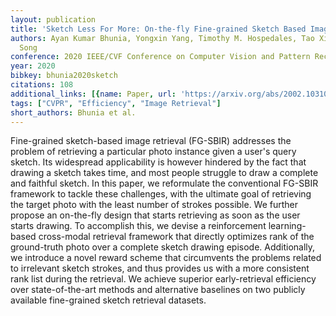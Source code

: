 ```yaml
---
layout: publication
title: 'Sketch Less For More: On-the-fly Fine-grained Sketch Based Image Retrieval'
authors: Ayan Kumar Bhunia, Yongxin Yang, Timothy M. Hospedales, Tao Xiang, Yi-Zhe
  Song
conference: 2020 IEEE/CVF Conference on Computer Vision and Pattern Recognition (CVPR)
year: 2020
bibkey: bhunia2020sketch
citations: 108
additional_links: [{name: Paper, url: 'https://arxiv.org/abs/2002.10310'}]
tags: ["CVPR", "Efficiency", "Image Retrieval"]
short_authors: Bhunia et al.
---
```

Fine-grained sketch-based image retrieval (FG-SBIR) addresses the problem of
retrieving a particular photo instance given a user's query sketch. Its
widespread applicability is however hindered by the fact that drawing a sketch
takes time, and most people struggle to draw a complete and faithful sketch. In
this paper, we reformulate the conventional FG-SBIR framework to tackle these
challenges, with the ultimate goal of retrieving the target photo with the
least number of strokes possible. We further propose an on-the-fly design that
starts retrieving as soon as the user starts drawing. To accomplish this, we
devise a reinforcement learning-based cross-modal retrieval framework that
directly optimizes rank of the ground-truth photo over a complete sketch
drawing episode. Additionally, we introduce a novel reward scheme that
circumvents the problems related to irrelevant sketch strokes, and thus
provides us with a more consistent rank list during the retrieval. We achieve
superior early-retrieval efficiency over state-of-the-art methods and
alternative baselines on two publicly available fine-grained sketch retrieval
datasets.